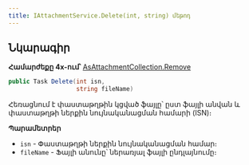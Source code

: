 ```yaml
---
title: IAttachmentService.Delete(int, string) մեթոդ
---
```


## Նկարագիր

**Համարժեքը 4x-ում՝** [AsAttachmentCollection.Remove](https://armsoft.github.io/as4x-docs/HTM/ProgrGuide/Functions/AsAttachmentCollection/Remove.html)

```c#
public Task Delete(int isn, 
                   string fileName)
```

Հեռացնում է փաստաթղթին կցված ֆայլը՝ ըստ ֆայլի անվան և փաստաթղթի ներքին նույնականացման համարի (ISN)։

**Պարամետրեր**

* `isn` - Փաստաթղթի ներքին նույնականացման համար։
* `fileName` - Ֆայլի անունը՝ ներառյալ ֆայլի ընդլայնումը։
